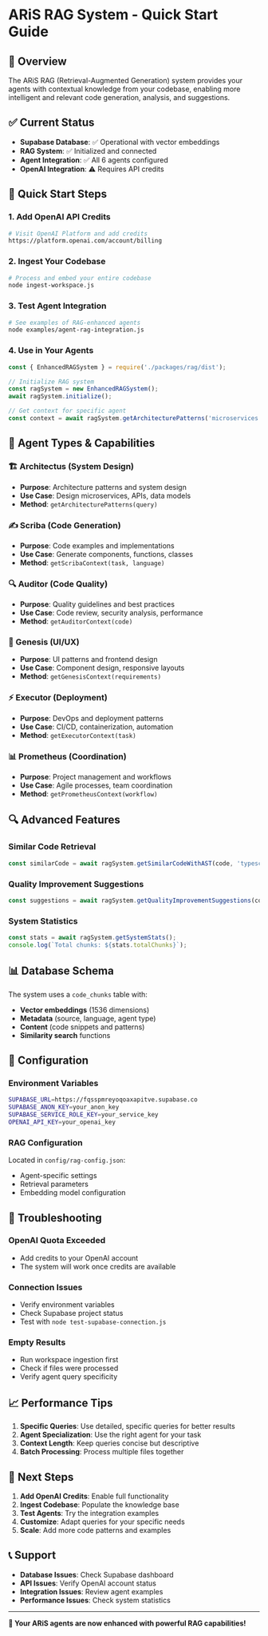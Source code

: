 # ARiS RAG System - Quick Start Guide

## 🚀 Overview

The ARiS RAG (Retrieval-Augmented Generation) system provides your agents with contextual knowledge from your codebase, enabling more intelligent and relevant code generation, analysis, and suggestions.

## ✅ Current Status

- **Supabase Database**: ✅ Operational with vector embeddings
- **RAG System**: ✅ Initialized and connected
- **Agent Integration**: ✅ All 6 agents configured
- **OpenAI Integration**: ⚠️ Requires API credits

## 🎯 Quick Start Steps

### 1. Add OpenAI API Credits
```bash
# Visit OpenAI Platform and add credits
https://platform.openai.com/account/billing
```

### 2. Ingest Your Codebase
```bash
# Process and embed your entire codebase
node ingest-workspace.js
```

### 3. Test Agent Integration
```bash
# See examples of RAG-enhanced agents
node examples/agent-rag-integration.js
```

### 4. Use in Your Agents
```javascript
const { EnhancedRAGSystem } = require('./packages/rag/dist');

// Initialize RAG system
const ragSystem = new EnhancedRAGSystem();
await ragSystem.initialize();

// Get context for specific agent
const context = await ragSystem.getArchitecturePatterns('microservices design');
```

## 🤖 Agent Types & Capabilities

### 🏗️ Architectus (System Design)
- **Purpose**: Architecture patterns and system design
- **Use Case**: Design microservices, APIs, data models
- **Method**: `getArchitecturePatterns(query)`

### ✍️ Scriba (Code Generation)
- **Purpose**: Code examples and implementations
- **Use Case**: Generate components, functions, classes
- **Method**: `getScribaContext(task, language)`

### 🔍 Auditor (Code Quality)
- **Purpose**: Quality guidelines and best practices
- **Use Case**: Code review, security analysis, performance
- **Method**: `getAuditorContext(code)`

### 🎨 Genesis (UI/UX)
- **Purpose**: UI patterns and frontend design
- **Use Case**: Component design, responsive layouts
- **Method**: `getGenesisContext(requirements)`

### ⚡ Executor (Deployment)
- **Purpose**: DevOps and deployment patterns
- **Use Case**: CI/CD, containerization, automation
- **Method**: `getExecutorContext(task)`

### 📊 Prometheus (Coordination)
- **Purpose**: Project management and workflows
- **Use Case**: Agile processes, team coordination
- **Method**: `getPrometheusContext(workflow)`

## 🔍 Advanced Features

### Similar Code Retrieval
```javascript
const similarCode = await ragSystem.getSimilarCodeWithAST(code, 'typescript');
```

### Quality Improvement Suggestions
```javascript
const suggestions = await ragSystem.getQualityImprovementSuggestions(code, analysis);
```

### System Statistics
```javascript
const stats = await ragSystem.getSystemStats();
console.log(`Total chunks: ${stats.totalChunks}`);
```

## 📊 Database Schema

The system uses a `code_chunks` table with:
- **Vector embeddings** (1536 dimensions)
- **Metadata** (source, language, agent type)
- **Content** (code snippets and patterns)
- **Similarity search** functions

## 🔧 Configuration

### Environment Variables
```bash
SUPABASE_URL=https://fqsspmreyoqoaxapitve.supabase.co
SUPABASE_ANON_KEY=your_anon_key
SUPABASE_SERVICE_ROLE_KEY=your_service_key
OPENAI_API_KEY=your_openai_key
```

### RAG Configuration
Located in `config/rag-config.json`:
- Agent-specific settings
- Retrieval parameters
- Embedding model configuration

## 🚨 Troubleshooting

### OpenAI Quota Exceeded
- Add credits to your OpenAI account
- The system will work once credits are available

### Connection Issues
- Verify environment variables
- Check Supabase project status
- Test with `node test-supabase-connection.js`

### Empty Results
- Run workspace ingestion first
- Check if files were processed
- Verify agent query specificity

## 📈 Performance Tips

1. **Specific Queries**: Use detailed, specific queries for better results
2. **Agent Specialization**: Use the right agent for your task
3. **Context Length**: Keep queries concise but descriptive
4. **Batch Processing**: Process multiple files together

## 🔮 Next Steps

1. **Add OpenAI Credits**: Enable full functionality
2. **Ingest Codebase**: Populate the knowledge base
3. **Test Agents**: Try the integration examples
4. **Customize**: Adapt queries for your specific needs
5. **Scale**: Add more code patterns and examples

## 📞 Support

- **Database Issues**: Check Supabase dashboard
- **API Issues**: Verify OpenAI account status
- **Integration Issues**: Review agent examples
- **Performance Issues**: Check system statistics

---

**🎉 Your ARiS agents are now enhanced with powerful RAG capabilities!** 